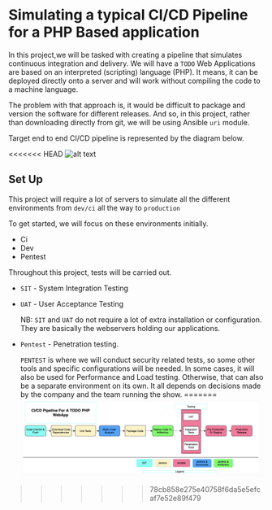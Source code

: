 # Simulating a typical CI/CD Pipeline for a PHP Based application

In this project,we will be tasked with creating a pipeline that simulates continuous integration and delivery. We will have a `TODO` Web Applications are based on an interpreted (scripting) language (PHP). It means, it can be deployed directly onto a server and will work without compiling the code to a machine language.

The problem with that approach is, it would be difficult to package and version the software for different releases. And so, in this project, rather than downloading directly from git, we will be using Ansible `uri` module.

Target end to end CI/CD pipeline is represented by the diagram below.

<<<<<<< HEAD
![alt text](image1.png)


## Set Up

This project will require a lot of servers to simulate all the different environments from `dev/ci` all the way to `production`

To get started, we will focus on these environments initially.

- Ci
- Dev
- Pentest

Throughout this project, tests will be carried out.

- `SIT` - System Integration Testing 
- `UAT` - User Acceptance Testing 

   NB: `SIT` and `UAT` do not require a lot of extra installation or configuration. They are basically the webservers holding our applications. 
- `Pentest` - Penetration testing. 
   
   `PENTEST` is where we will conduct security related tests, so some other tools and specific configurations will be needed. In some cases, it will also be used for Performance and Load testing. Otherwise, that can also be a separate environment on its own. It all depends on decisions made by the company and the team running the show.
=======
![alt text](https://github.com/olateekay/Continous-integration-/blob/main/Images/image1.png)
>>>>>>> 78cb858e275e40758f6da5e5efcaf7e52e89f479

